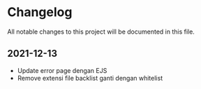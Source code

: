 # Changelog

All notable changes to this project will be documented in this file.

## 2021-12-13

- Update error page dengan EJS
- Remove extensi file backlist ganti dengan whitelist
